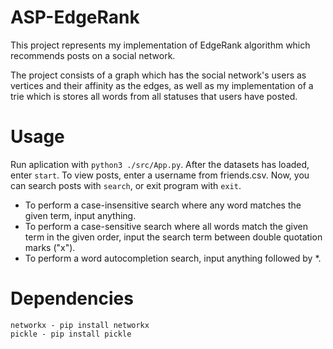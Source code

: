 # ASP-EdgeRank
This project represents my implementation of EdgeRank algorithm which recommends posts on a social network.

The project consists of a graph which has the social network's users as vertices and their affinity as the edges, as well as my implementation of a trie which is stores all words from all statuses that users have posted.

# Usage
Run aplication with `python3 ./src/App.py`. After the datasets has loaded, enter `start`. To view posts, enter a username from friends.csv. 
Now, you can search posts with `search`, or exit program with `exit`.

* To perform a case-insensitive search where any word matches the given term, input anything.
* To perform a case-sensitive search where all words match the given term in the given order, input the search term between double quotation marks ("x").
* To perform a word autocompletion search, input anything followed by *.

# Dependencies

```
networkx - pip install networkx
pickle - pip install pickle
```
